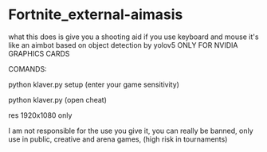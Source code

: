 # Fortnite_external-aimasis
what this does is give you a shooting aid if you use keyboard and mouse it's like an aimbot based on object detection by yolov5  ONLY FOR NVIDIA GRAPHICS CARDS




COMANDS:

python klaver.py setup    (enter your game sensitivity)

python klaver.py    (open cheat)

res 1920x1080 only

I am not responsible for the use you give it, you can really be banned, only use in public, creative and arena games, (high risk in tournaments)
